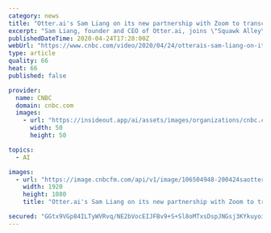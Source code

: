 ```yaml
---
category: news
title: "Otter.ai's Sam Liang on its new partnership with Zoom to transcribe calls"
excerpt: "Sam Liang, founder and CEO of Otter.ai, joins \"Squawk Alley\" to discuss the new partnership with Zoom to transcribe live calls."
publishedDateTime: 2020-04-24T17:28:00Z
webUrl: "https://www.cnbc.com/video/2020/04/24/otterais-sam-liang-on-its-new-partnership-with-zoom-to-transcribe-calls.html"
type: article
quality: 66
heat: 66
published: false

provider:
  name: CNBC
  domain: cnbc.com
  images:
    - url: "https://insideout.app/ai/assets/images/organizations/cnbc.com-50x50.jpg"
      width: 50
      height: 50

topics:
  - AI

images:
  - url: "https://image.cnbcfm.com/api/v1/image/106504948-200424saotterai.jpg?v=1587745253"
    width: 1920
    height: 1080
    title: "Otter.ai's Sam Liang on its new partnership with Zoom to transcribe calls"

secured: "GGtx9VGp84ILTyWVRvq/NE2bVocEIJFBv9+S+Sl8oMTxsDspJNGsj3KYkuyoihxiXD9voAnWoW5NmoAuhEJmEP0SW78bhJTsKLKBZIhMTxssBLEKZsU29k/AxghBZKYtOKlUv+uGhQycCX/GKOssh0R1d06raE0QPsWKHUalIbB9uIWShyPAFThgxDJemAaLE/A3FgB2jse0qi9iWfG9Yly903+CK8qkH/xnkHJTs1HHDB3EKzC/rKJD6JqGywZ9S2Wzri8kwrGMN8memKm8CbEcCYkhTSYbkoLqE9JBmO35HATArtrmjtP9Ev/tdwJHa5Uj4gWgxG8i0yp4sLWe5K2WR6gA5SENGSZBYhnAacxRJpOsPHMirUQ8NSQLzbxHDQRhWSuhXkP3AXe2iqNaNBrFGsBNccYHU4AfW/3q0lWZZfyZxwIjQg/rABAJvvFZ391PBxSO6Yt2hh3Fi4JQB9LVp/wOBwdQa+PqwAowePQ=;vf5tVKm0nnInJeqqqiRNhg=="
---
```


